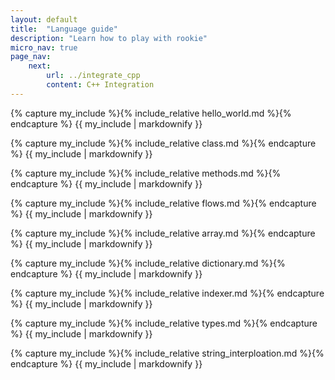```yaml
---
layout: default
title:  "Language guide"
description: "Learn how to play with rookie"
micro_nav: true
page_nav:
    next:
        url: ../integrate_cpp
        content: C++ Integration
---
```


{% capture my_include %}{% include_relative hello_world.md %}{% endcapture %}
{{ my_include | markdownify }}

{% capture my_include %}{% include_relative class.md %}{% endcapture %}
{{ my_include | markdownify }}

{% capture my_include %}{% include_relative methods.md %}{% endcapture %}
{{ my_include | markdownify }}

{% capture my_include %}{% include_relative flows.md %}{% endcapture %}
{{ my_include | markdownify }}

{% capture my_include %}{% include_relative array.md %}{% endcapture %}
{{ my_include | markdownify }}

{% capture my_include %}{% include_relative dictionary.md %}{% endcapture %}
{{ my_include | markdownify }}

{% capture my_include %}{% include_relative indexer.md %}{% endcapture %}
{{ my_include | markdownify }}

{% capture my_include %}{% include_relative types.md %}{% endcapture %}
{{ my_include | markdownify }}

{% capture my_include %}{% include_relative string_interploation.md %}{% endcapture %}
{{ my_include | markdownify }}